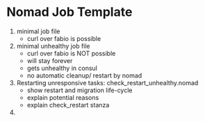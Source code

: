 # Nomad Job Template

1. minimal job file
   - curl over fabio is possible
2. minimal unhealthy job file
   - curl over fabio is NOT possible
   - will stay forever
   - gets unhealthy in consul
   - no automatic cleanup/ restart by nomad
3. Restarting unresponsive tasks: check_restart_unhealthy.nomad
   - show restart and migration life-cycle
   - explain potential reasons
   - explain check_restart stanza
4.
